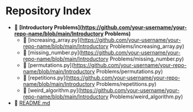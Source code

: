 # Repository Index

- 📁 **[Introductory Problems](https://github.com/your-username/your-repo-name/blob/main/Introductory Problems)**
  - 📄 [increasing_array.py](https://github.com/your-username/your-repo-name/blob/main/Introductory Problems/increasing_array.py)
  - 📄 [missing_number.py](https://github.com/your-username/your-repo-name/blob/main/Introductory Problems/missing_number.py)
  - 📄 [permutations.py](https://github.com/your-username/your-repo-name/blob/main/Introductory Problems/permutations.py)
  - 📄 [repetitions.py](https://github.com/your-username/your-repo-name/blob/main/Introductory Problems/repetitions.py)
  - 📄 [weird_algorithm.py](https://github.com/your-username/your-repo-name/blob/main/Introductory Problems/weird_algorithm.py)
- 📄 [README.md](https://github.com/your-username/your-repo-name/blob/main/README.md)
